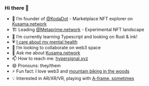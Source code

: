 ### Hi there 👋

- 🔭 I’m founder of [@KodaDot](https://github.com/kodadot/nft-gallery/) - Marketplace NFT explorer on [Kusama.network](//kusama.network)
- 🏗 Leading [@Metaprime.network](https://twitter.com/metaprime_net) - Experimental NFT landscape
- 🌱 I’m currently learning Typescript and looking on Rust & ink!
- 💗 [I care about my mental health](https://medium.com/@yangWao/why-and-how-to-lower-your-resting-heart-rate-f98ce66f034d)
- 👯  I’m looking to collaborate on web3 space
- 💬 Ask me about [Kusama.network](//kusama.network)
- 📫 How to reach me: [hypersignal.xyz](https://hypersignal.xyz)
- 😄 Pronouns: they/them
- ⚡ Fun fact: I love web3 and [mountain biking in the woods](https://www.strava.com/athletes/46989448)
- 💡 Interested in AR/XR/VR, playing with [A-frame, sometimes](https://github.com/vue-polkadot/apps/issues/100)
